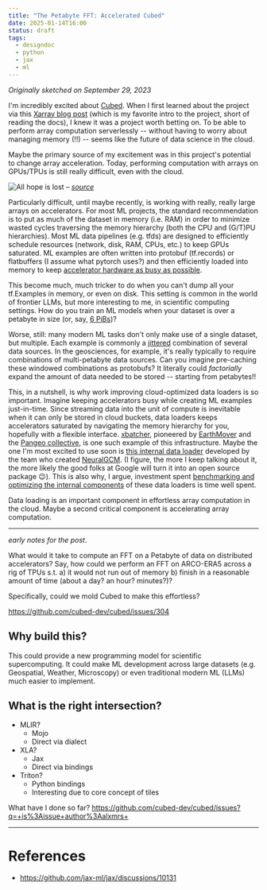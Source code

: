 ```yaml
---
title: "The Petabyte FFT: Accelerated Cubed"
date: 2025-01-14T16:00
status: draft
tags:
  - designdoc
  - python
  - jax
  - ml
---
```

_Originally sketched on September 29, 2023_

I'm incredibly excited about [Cubed](https://cubed-dev.github.io/cubed/). When I first learned about the project via this [Xarray blog post](https://xarray.dev/blog/cubed-xarray) (which is my favorite intro to the project, short of reading the docs), I knew it was a project worth betting on. To be able to perform array computation serverlessly -- without having to worry about managing memory (!!) -- seems like the future of data science in the cloud. 

Maybe the primary source of my excitement was in this project's potential to change array acceleration. Today, performing computation with arrays on GPUs/TPUs is still really difficult, even with the cloud. 

![All hope is lost](https://preview.redd.it/explain-please-v0-ma2mz5wxftod1.jpeg?auto=webp&s=2b90dfa3b12e064f54333e1080b3dabbad914f48)
– _[source](https://www.reddit.com/r/ExplainTheJoke/comments/1fgsbw7/explain_please/)_

Particularly difficult, until maybe recently, is working with really, really large arrays on accelerators. For most ML projects, the standard recommendation is to put as much of the dataset in memory (i.e. RAM) in order to minimize wasted cycles traversing the memory hierarchy (both the CPU and (G/T)PU hierarchies). Most ML data pipelines (e.g. tfds) are designed to efficiently schedule resources (network, disk, RAM, CPUs, etc.) to keep GPUs saturated. ML examples are often written into protobuf (tf.records) or flatbuffers (I assume what pytorch uses?) and then efficiently loaded into memory to keep [accelerator hardware as busy as possible](hazy-research-and-flash-attention). 

This become much, much tricker to do when you can't dump all your tf.Examples in memory, or even on disk. This setting is common in the world of frontier LLMs, but more interesting to me, in scientific computing settings. How do you train an ML models when your dataset is over a petabyte in size (or, say, [6 PiBs](https://x.com/shoyer/status/1805735177517416749))?

Worse, still: many modern ML tasks don't only make use of a single dataset, but multiple. Each example is commonly a [jittered](jitter) combination of several data sources. In the geosciences, for example, it's really typically to require combinations of multi-petabyte data sources. Can you imagine pre-caching these windowed combinations as protobufs? It literally could _factorially_ expand the amount of data needed to be stored -- starting from petabytes!!

This, in a nutshell, is why work improving cloud-optimized data loaders is so important. Imagine keeping accelerators busy while creating ML examples just-in-time. Since streaming data into the unit of compute is inevitable when it can only be stored in cloud buckets, data loaders keeps accelerators saturated by navigating the memory hierarchy for you, hopefully with a flexible interface. [xbatcher](https://earthmover.io/blog/cloud-native-dataloader/), pioneered by [EarthMover](https://earthmover.io/) and the [Pangeo collective](https://pangeo.io/), is one such example of this infrastructure. Maybe the one I'm most excited to use soon is [this internal data loader](https://github.com/neuralgcm/neuralgcm/issues/97) developed by the team who created [NeuralGCM](https://research.google/blog/fast-accurate-climate-modeling-with-neuralgcm/). (I figure, the more I keep talking about it, the more likely the good folks at Google will turn it into an open source package 😉). This is also why, I argue, investment spent [benchmarking and optimizing the internal components](https://github.com/earth-mover/icechunk/issues/570) of these data loaders is time well spent. 

Data loading is an important component in effortless array computation in the cloud. Maybe a second critical component is accelerating array computation. 

---
_early notes for the post_.


What would it take to compute an FFT on a Petabyte of data on distributed accelerators? Say, how could we perform an FFT on ARCO-ERA5 across a rig of TPUs s.t. a) it would not run out of memory b) finish in a reasonable amount of time (about a day? an hour? minutes?)?

Specifically, could we mold Cubed to make this effortless?

https://github.com/cubed-dev/cubed/issues/304



## Why build this?

This could provide a new programming model for scientific supercomputing. It could make ML development across large datasets (e.g. Geospatial, Weather, Microscopy) or even traditional modern ML (LLMs) much easier to implement. 

## What is the right intersection?

- MLIR?
    - Mojo
    - Direct via dialect
- XLA?
    - Jax
    - Direct via bindings
- Triton?
    - Python bindings
    - Interesting due to core concept of tiles

What have I done so far? 
https://github.com/cubed-dev/cubed/issues?q=+is%3Aissue+author%3Aalxmrs+ 

---
# References

- https://github.com/jax-ml/jax/discussions/10131
